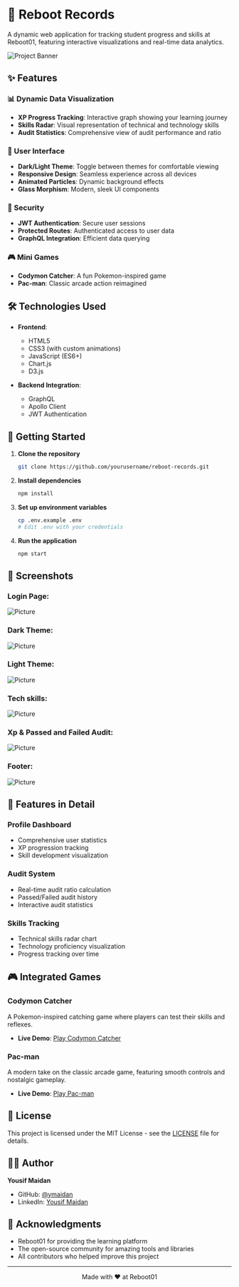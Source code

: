 # 🚀 Reboot Records

A dynamic web application for tracking student progress and skills at Reboot01, featuring interactive visualizations and real-time data analytics.

![Project Banner](src/images/login.png)

## ✨ Features

### 📊 Dynamic Data Visualization
- **XP Progress Tracking**: Interactive graph showing your learning journey
- **Skills Radar**: Visual representation of technical and technology skills
- **Audit Statistics**: Comprehensive view of audit performance and ratio

### 🎨 User Interface
- **Dark/Light Theme**: Toggle between themes for comfortable viewing
- **Responsive Design**: Seamless experience across all devices
- **Animated Particles**: Dynamic background effects
- **Glass Morphism**: Modern, sleek UI components

### 🔐 Security
- **JWT Authentication**: Secure user sessions
- **Protected Routes**: Authenticated access to user data
- **GraphQL Integration**: Efficient data querying

### 🎮 Mini Games
- **Codymon Catcher**: A fun Pokemon-inspired game
- **Pac-man**: Classic arcade action reimagined

## 🛠️ Technologies Used

- **Frontend**:
  - HTML5
  - CSS3 (with custom animations)
  - JavaScript (ES6+)
  - Chart.js
  - D3.js

- **Backend Integration**:
  - GraphQL
  - Apollo Client
  - JWT Authentication

## 🚀 Getting Started

1. **Clone the repository**
   ```bash
   git clone https://github.com/yourusername/reboot-records.git
   ```

2. **Install dependencies**
   ```bash
   npm install
   ```

3. **Set up environment variables**
   ```bash
   cp .env.example .env
   # Edit .env with your credentials
   ```

4. **Run the application**
   ```bash
   npm start
   ```

## 📱 Screenshots

### Login Page:

![Picture](./src/images/login.png)

### Dark Theme:

![Picture](./src/images/DarkTheme.png)
### Light Theme:

![Picture](./src/images/L.png)

### Tech skills:

![Picture](./src/images/Skills.png)
### Xp & Passed and Failed Audit:

![Picture](./src/images/xp.png)
### Footer:

![Picture](./src/images/footer.png)

## 🌟 Features in Detail

### Profile Dashboard
- Comprehensive user statistics
- XP progression tracking
- Skill development visualization

### Audit System
- Real-time audit ratio calculation
- Passed/Failed audit history
- Interactive audit statistics

### Skills Tracking
- Technical skills radar chart
- Technology proficiency visualization
- Progress tracking over time

## 🎮 Integrated Games

### Codymon Catcher
A Pokemon-inspired catching game where players can test their skills and reflexes. 
- **Live Demo**: [Play Codymon Catcher](https://codymon-catcher.vercel.app/)

### Pac-man
A modern take on the classic arcade game, featuring smooth controls and nostalgic gameplay.
- **Live Demo**: [Play Pac-man](https://pac-man-mocha.vercel.app/)

## 📝 License

This project is licensed under the MIT License - see the [LICENSE](LICENSE) file for details.

## 👨‍💻 Author

**Yousif Maidan**
- GitHub: [@ymaidan](https://github.com/ymaidan)
- LinkedIn: [Yousif Maidan](https://www.linkedin.com/in/yousif-maidan-580794288/)

## 🙏 Acknowledgments

- Reboot01 for providing the learning platform
- The open-source community for amazing tools and libraries
- All contributors who helped improve this project

---

<div align="center">
  Made with ❤️ at Reboot01
</div> 